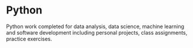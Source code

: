 # Python
Python work completed for data analysis, data science, machine learning and software development including personal projects, class assignments, practice exercises.
